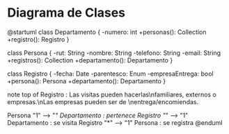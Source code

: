 # Diagrama de Clases

@startuml
class Departamento {
    -numero: int
    +personas(): Collection<Persona>
    +registro(): Registro
}

class Persona {
    -rut: String
    -nombre: String
    -telefono: String
    -email: String
    +registros(): Collection<Registro>
    +departamento(): Departamento
}

class Registro {
    -fecha: Date
    -parentesco: Enum
    -empresaEntrega: bool
    +persona(): Persona
    +departamento(): Departamento
}

note top of Registro : Las visitas pueden hacerlas\nfamiliares, externos o empresas.\nLas empresas pueden ser de \nentrega/encomiendas.

Persona "1" --> "*" Departamento : pertenece
Registro "*" --> "1" Departamento : se visita
Registro "*" --> "1" Persona : se registra
@enduml
